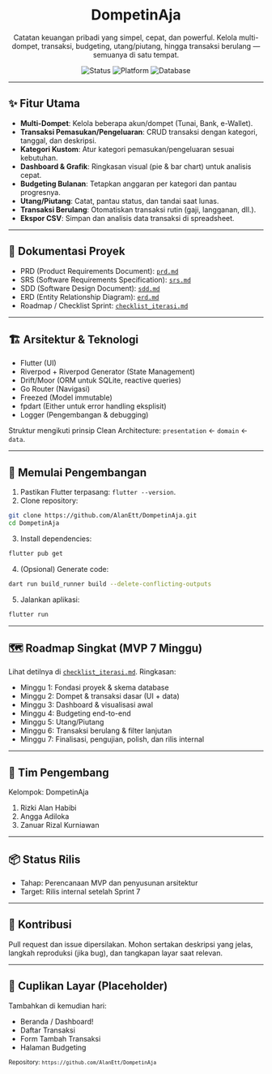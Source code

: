 <div align="center">

# DompetinAja

Catatan keuangan pribadi yang simpel, cepat, dan powerful. Kelola multi-dompet, transaksi, budgeting, utang/piutang, hingga transaksi berulang — semuanya di satu tempat.

![Status](https://img.shields.io/badge/status-MVP%20Planning-blue)
![Platform](https://img.shields.io/badge/platform-Flutter-informational)
![Database](https://img.shields.io/badge/storage-SQLite%20%2F%20Drift-success)

</div>

---

## ✨ Fitur Utama
- **Multi-Dompet**: Kelola beberapa akun/dompet (Tunai, Bank, e-Wallet).
- **Transaksi Pemasukan/Pengeluaran**: CRUD transaksi dengan kategori, tanggal, dan deskripsi.
- **Kategori Kustom**: Atur kategori pemasukan/pengeluaran sesuai kebutuhan.
- **Dashboard & Grafik**: Ringkasan visual (pie & bar chart) untuk analisis cepat.
- **Budgeting Bulanan**: Tetapkan anggaran per kategori dan pantau progresnya.
- **Utang/Piutang**: Catat, pantau status, dan tandai saat lunas.
- **Transaksi Berulang**: Otomatiskan transaksi rutin (gaji, langganan, dll.).
- **Ekspor CSV**: Simpan dan analisis data transaksi di spreadsheet.

---

## 🧭 Dokumentasi Proyek
- PRD (Product Requirements Document): [`prd.md`](./prd.md)
- SRS (Software Requirements Specification): [`srs.md`](./srs.md)
- SDD (Software Design Document): [`sdd.md`](./sdd.md)
- ERD (Entity Relationship Diagram): [`erd.md`](./erd.md)
- Roadmap / Checklist Sprint: [`checklist_iterasi.md`](./checklist_iterasi.md)

---

## 🏗️ Arsitektur & Teknologi
- Flutter (UI)
- Riverpod + Riverpod Generator (State Management)
- Drift/Moor (ORM untuk SQLite, reactive queries)
- Go Router (Navigasi)
- Freezed (Model immutable)
- fpdart (Either untuk error handling eksplisit)
- Logger (Pengembangan & debugging)

Struktur mengikuti prinsip Clean Architecture: `presentation` ← `domain` ← `data`.

---

## 🚀 Memulai Pengembangan
1. Pastikan Flutter terpasang: `flutter --version`.
2. Clone repository:
```bash
git clone https://github.com/AlanEtt/DompetinAja.git
cd DompetinAja
```
3. Install dependencies:
```bash
flutter pub get
```
4. (Opsional) Generate code:
```bash
dart run build_runner build --delete-conflicting-outputs
```
5. Jalankan aplikasi:
```bash
flutter run
```

---

## 🗺️ Roadmap Singkat (MVP 7 Minggu)
Lihat detilnya di [`checklist_iterasi.md`](./checklist_iterasi.md). Ringkasan:

- Minggu 1: Fondasi proyek & skema database
- Minggu 2: Dompet & transaksi dasar (UI + data)
- Minggu 3: Dashboard & visualisasi awal
- Minggu 4: Budgeting end-to-end
- Minggu 5: Utang/Piutang
- Minggu 6: Transaksi berulang & filter lanjutan
- Minggu 7: Finalisasi, pengujian, polish, dan rilis internal

---

## 👥 Tim Pengembang
Kelompok: DompetinAja

1. Rizki Alan Habibi
2. Angga Adiloka
3. Zanuar Rizal Kurniawan

---

## 📦 Status Rilis
- Tahap: Perencanaan MVP dan penyusunan arsitektur
- Target: Rilis internal setelah Sprint 7

---

## 🤝 Kontribusi
Pull request dan issue dipersilakan. Mohon sertakan deskripsi yang jelas, langkah reproduksi (jika bug), dan tangkapan layar saat relevan.

---

## 📸 Cuplikan Layar (Placeholder)
Tambahkan di kemudian hari:
- Beranda / Dashboard!
- Daftar Transaksi
- Form Tambah Transaksi
- Halaman Budgeting

<sub>Repository: `https://github.com/AlanEtt/DompetinAja`</sub>